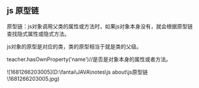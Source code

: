 ## js 原型链

原型链：js对象调用父类的属性或方法时，如果js对象本身没有，就会根据原型链查找隐式属性或隐式方法。

js对象的原型是对应的类，类的原型相当于就是类的父级。

teacher.hasOwnProperty('name')//是否是对象本身的属性或者方法。

![1681266203005](D:\fantai\JAVA\notes\js about\js原型链\1681266203005.jpg)